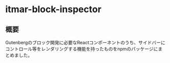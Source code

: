 # itmar-block-inspector

## 概要
Gutenbergのブロック開発に必要なReactコンポーネントのうち、サイドバーにコントロール等をレンダリングする機能を持ったものをnpmのパッケージにまとめました。